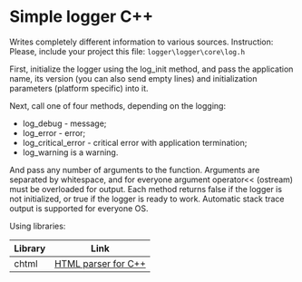 # Simple logger C++

Writes completely different information to various sources. Instruction:
Please, include your project this file:
```logger\logger\core\log.h```

First, initialize the logger using the log_init method, and pass the application name, its version (you can also send empty lines) and initialization parameters (platform specific) into it. 

Next, call one of four methods, depending on the logging:
- log_debug - message;
- log_error - error;
- log_critical_error - critical error with application termination;
- log_warning is a warning.

And pass any number of arguments to the function. Arguments are separated by whitespace, and for everyone argument operator<< (ostream) must be overloaded for output. Each method returns false if the logger is not initialized, or true if the logger is ready to work. Automatic stack trace output is supported for everyone OS.

Using libraries:

| Library | Link |
| ------ | ------ |
| chtml | [HTML parser for C++][chtml_link] |


   [chtml_link]: <https://github.com/tinfoilboy/CTML>
